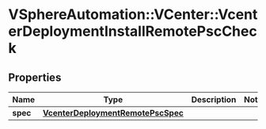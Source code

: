 # VSphereAutomation::VCenter::VcenterDeploymentInstallRemotePscCheck

## Properties
Name | Type | Description | Notes
------------ | ------------- | ------------- | -------------
**spec** | [**VcenterDeploymentRemotePscSpec**](VcenterDeploymentRemotePscSpec.md) |  | 


